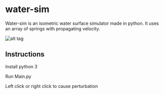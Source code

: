 # water-sim

Water-sim is an isometric water surface simulator made in python. It uses an array of springs with propagating velocity.

![alt tag](https://vgy.me/H6nRp7.gif)

## Instructions

Install python 3

Run Main.py

Left click or right click to cause perturbation
